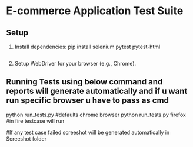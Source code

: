 # E-commerce Application Test Suite

## Setup
1. Install dependencies:
    pip install selenium pytest pytest-html
    ```

2. Setup WebDriver for your browser (e.g., Chrome).

## Running Tests using below command and reports will generate automatically and if u want run specific browser u have to pass as cmd
python run_tests.py  #defaults chrome browser 
python run_tests.py firefox  #in fire testcase will run

#If any test case failed screeshot will be generated automatically in Screeshot folder 